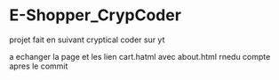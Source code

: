 # E-Shopper_CrypCoder
projet fait en suivant cryptical coder sur yt
 
 a echanger la page et les lien cart.hatml avec about.html rnedu compte apres le commit

